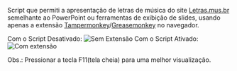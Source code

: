 Script que permiti a apresentação de letras de música do site [Letras.mus.br](https://www.letras.mus.br/) semelhante ao PowerPoint ou ferramentas de exibição de slides, usando apenas a extensão [Tampermonkey](https://chrome.google.com/webstore/detail/tampermonkey/dhdgffkkebhmkfjojejmpbldmpobfkfo?hl=pt-BR)/[Greasemonkey](https://addons.mozilla.org/pt-BR/firefox/addon/greasemonkey/) no navegador.

Com o Script Desativado:
![Sem Extensão](https://user-images.githubusercontent.com/35195646/67626642-73fd4500-f824-11e9-9e3f-07445834f4a4.png)
Com o Script Ativado:
![Com extensão](https://user-images.githubusercontent.com/35195646/67626731-1ff36000-f826-11e9-8a9a-05fb2e562fe4.png)

Obs.: Pressionar a tecla F11(tela cheia) para uma melhor visualização.
